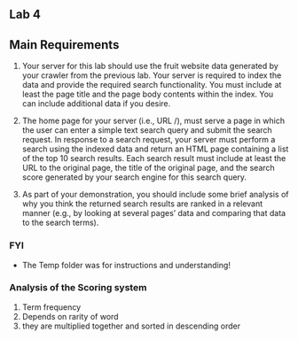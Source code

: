 ## Lab 4

## Main Requirements

1. Your server for this lab should use the fruit website data generated by your crawler from the previous lab. Your server is required to index the data and provide the required search functionality. You must include at least the page title and the page body contents within the index. You can include additional data if you desire.

2. The home page for your server (i.e., URL /), must serve a page in which the user can enter a simple text search query and submit the search request. In response to a search request, your server must perform a search using the indexed data and return an HTML page containing a list of the top 10 search results. Each search result must include at least the URL to the original page, the title of the original page, and the search score generated by your search engine for this search query.

3. As part of your demonstration, you should include some brief analysis of why you think the returned search results are ranked in a relevant manner (e.g., by looking at several pages’ data and comparing that data to the search terms).

### FYI

- The Temp folder was for instructions and understanding!

### Analysis of the Scoring system

1. Term frequency
2. Depends on rarity of word
3. they are multiplied together and sorted in descending order
